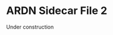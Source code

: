 # ARDN Sidecar File 2

Under construction

<!--![image](https://github.com/agmip/ARDN/raw/master/docs/images/SC2.jpg) -->